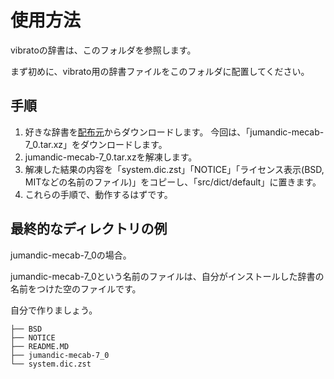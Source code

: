 # 使用方法
vibratoの辞書は、このフォルダを参照します。

まず初めに、vibrato用の辞書ファイルをこのフォルダに配置してください。

## 手順

1. 好きな辞書を[配布元](https://github.com/daac-tools/vibrato/releases/tag/v0.5.0)からダウンロードします。
    今回は、「jumandic-mecab-7_0.tar.xz」をダウンロードします。
2. jumandic-mecab-7_0.tar.xzを解凍します。
3. 解凍した結果の内容を「system.dic.zst」「NOTICE」「ライセンス表示(BSD, MITなどの名前のファイル)」をコピーし、「src/dict/default」に置きます。
4. これらの手順で、動作するはずです。

## 最終的なディレクトリの例
jumandic-mecab-7_0の場合。

jumandic-mecab-7_0という名前のファイルは、自分がインストールした辞書の名前をつけた空のファイルです。

自分で作りましょう。
````
├── BSD
├── NOTICE
├── README.MD
├── jumandic-mecab-7_0
└── system.dic.zst
````
